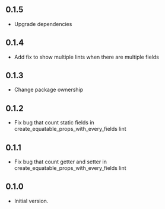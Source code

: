 ## 0.1.5

- Upgrade dependencies

## 0.1.4

- Add fix to show multiple lints when there are multiple fields

## 0.1.3

- Change package ownership

## 0.1.2

- Fix bug that count static fields in create_equatable_props_with_every_fields lint

## 0.1.1

- Fix bug that count getter and setter in create_equatable_props_with_every_fields lint

## 0.1.0

- Initial version.
